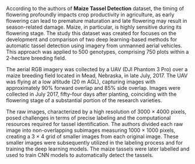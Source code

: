 According to the authors of **Maize Tassel Detection** dataset, the timing of flowering profoundly impacts crop productivity in agriculture, as early flowering can lead to premature maturation and late flowering may result in season-related damage. Maize, in particular, is highly sensitive during its flowering stage. The study this dataset was created for focuses on the development and comparison of two deep learning-based methods for automatic tassel detection using imagery from unmanned aerial vehicles. This approach was applied to 500 genotypes, comprising 750 plots within a 2-hectare breeding field.

The aerial RGB imagery was collected by a UAV (DJI Phantom 3 Pro) over a maize breeding field located in Mead, Nebraska, in late July, 2017. The UAV was flying at a low altitude (20 m AGL), capturing images with approximately 90% forward overlap and 85% side overlap. Images were collected in July 2017, fifty-four days after planting, coinciding with the flowering stage of a substantial portion of the research varieties.

The raw images, characterized by a high resolution of 3000 × 4000 pixels, posed challenges in terms of precise labeling and the computational resources required for tassel identification. The authors divided each raw image into non-overlapping subimages measuring 1000 × 1000 pixels, creating a 3 × 4 grid of smaller images from each original image. These smaller images were subsequently utilized in the labeling process and for training the deep learning models. The maize tassels were later labelled and used to train CNN models to automatically detect the tassels.



